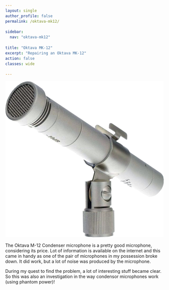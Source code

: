 ```yaml
---
layout: single
author_profile: false
permalink: /oktava-mk12/

sidebar:
  nav: "oktava-mk12"

title: "Oktava MK-12"
excerpt: "Repairing an Oktava MK-12"
action: false
classes: wide

---
```

![](/assets/thumbs/oktava-mk12.png)

The Oktava M-12 Condenser microphone is a pretty good microphone, considering its price. Lot of information is available on the internet and this came in handy as one of the pair of microphones in my possession broke down. It did work, but a lot of noise was produced by the microphone.

During my quest to find the problem, a lot of interesting stuff became clear. So this was also an investigation in the way condensor microphones work (using phantom power)! 
